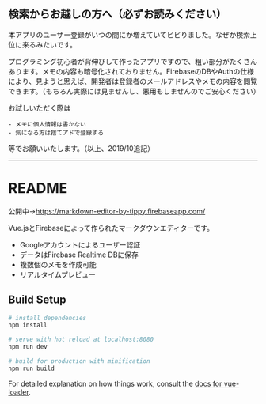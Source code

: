 ## 検索からお越しの方へ（必ずお読みください）

本アプリのユーザー登録がいつの間にか増えていてビビりました。なぜか検索上位に来るみたいです。

プログラミング初心者が背伸びして作ったアプリですので、粗い部分がたくさんあります。メモの内容も暗号化されておりません。FirebaseのDBやAuthの仕様により、見ようと思えば、開発者は登録者のメールアドレスやメモの内容を閲覧できます。（もちろん実際には見ませんし、悪用もしませんのでご安心ください）

お試しいただく際は

	- メモに個人情報は書かない
	- 気になる方は捨てアドで登録する

等でお願いいたします。（以上、2019/10追記）

---

# README


公開中→https://markdown-editor-by-tippy.firebaseapp.com/

Vue.jsとFirebaseによって作られたマークダウンエディターです。

- Googleアカウントによるユーザー認証
- データはFirebase Realtime DBに保存
- 複数個のメモを作成可能
- リアルタイムプレビュー


## Build Setup

``` bash
# install dependencies
npm install

# serve with hot reload at localhost:8080
npm run dev

# build for production with minification
npm run build
```

For detailed explanation on how things work, consult the [docs for vue-loader](http://vuejs.github.io/vue-loader).
